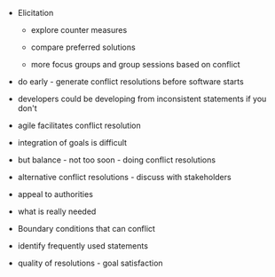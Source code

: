 <!-- # Conflict Resolution -->

* Elicitation

    *  explore counter measures 

    *  compare preferred solutions
    *  more focus groups and group sessions based on conflict

* do early - generate conflict resolutions before software starts

* developers could be developing from inconsistent statements if you don't

* agile facilitates conflict resolution

* integration of goals is difficult 

* but balance - not too soon - doing conflict resolutions

* alternative conflict resolutions - discuss with stakeholders

*  appeal to authorities

* what is really needed

* Boundary conditions that can conflict

* identify frequently used statements 

*  quality of resolutions - goal satisfaction